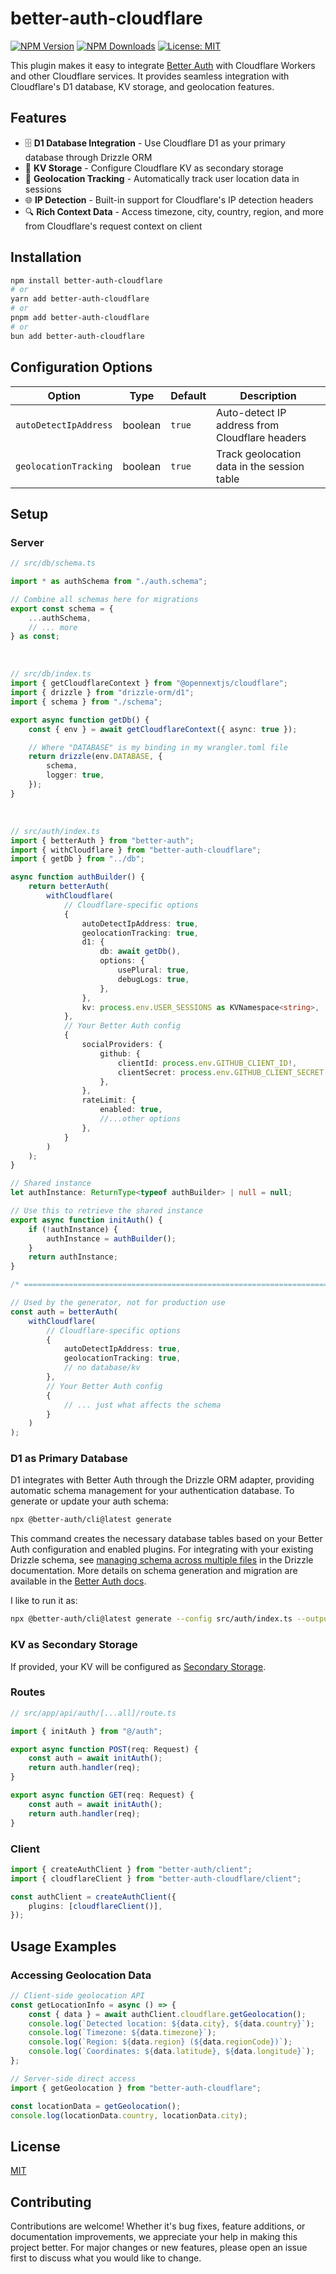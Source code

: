 # better-auth-cloudflare

[![NPM Version](https://img.shields.io/npm/v/better-auth-cloudflare)](https://www.npmjs.com/package/better-auth-cloudflare)
[![NPM Downloads](https://img.shields.io/npm/dt/better-auth-cloudflare)](https://www.npmjs.com/package/better-auth-cloudflare)
[![License: MIT](https://img.shields.io/npm/l/better-auth-cloudflare)](https://opensource.org/licenses/MIT)

This plugin makes it easy to integrate [Better Auth](https://github.com/better-auth/better-auth) with Cloudflare Workers and other Cloudflare services. It provides seamless integration with Cloudflare's D1 database, KV storage, and geolocation features.

## Features

- 🗄️ **D1 Database Integration** - Use Cloudflare D1 as your primary database through Drizzle ORM
- 🔌 **KV Storage** - Configure Cloudflare KV as secondary storage
- 📍 **Geolocation Tracking** - Automatically track user location data in sessions
- 🌐 **IP Detection** - Built-in support for Cloudflare's IP detection headers
- 🔍 **Rich Context Data** - Access timezone, city, country, region, and more from Cloudflare's request context on client

## Installation

```bash
npm install better-auth-cloudflare
# or
yarn add better-auth-cloudflare
# or
pnpm add better-auth-cloudflare
# or
bun add better-auth-cloudflare
```

## Configuration Options

| Option                | Type    | Default | Description                                    |
| --------------------- | ------- | ------- | ---------------------------------------------- |
| `autoDetectIpAddress` | boolean | `true`  | Auto-detect IP address from Cloudflare headers |
| `geolocationTracking` | boolean | `true`  | Track geolocation data in the session table    |

## Setup

### Server

```typescript
// src/db/schema.ts

import * as authSchema from "./auth.schema";

// Combine all schemas here for migrations
export const schema = {
    ...authSchema,
    // ... more
} as const;
```

<br>

```typescript
// src/db/index.ts
import { getCloudflareContext } from "@opennextjs/cloudflare";
import { drizzle } from "drizzle-orm/d1";
import { schema } from "./schema";

export async function getDb() {
    const { env } = await getCloudflareContext({ async: true });

    // Where "DATABASE" is my binding in my wrangler.toml file
    return drizzle(env.DATABASE, {
        schema,
        logger: true,
    });
}
```

<br>

```typescript
// src/auth/index.ts
import { betterAuth } from "better-auth";
import { withCloudflare } from "better-auth-cloudflare";
import { getDb } from "../db";

async function authBuilder() {
    return betterAuth(
        withCloudflare(
            // Cloudflare-specific options
            {
                autoDetectIpAddress: true,
                geolocationTracking: true,
                d1: {
                    db: await getDb(),
                    options: {
                        usePlural: true,
                        debugLogs: true,
                    },
                },
                kv: process.env.USER_SESSIONS as KVNamespace<string>,
            },
            // Your Better Auth config
            {
                socialProviders: {
                    github: {
                        clientId: process.env.GITHUB_CLIENT_ID!,
                        clientSecret: process.env.GITHUB_CLIENT_SECRET!,
                    },
                },
                rateLimit: {
                    enabled: true,
                    //...other options
                },
            }
        )
    );
}

// Shared instance
let authInstance: ReturnType<typeof authBuilder> | null = null;

// Use this to retrieve the shared instance
export async function initAuth() {
    if (!authInstance) {
        authInstance = authBuilder();
    }
    return authInstance;
}

/* ======================================================================= */

// Used by the generator, not for production use
const auth = betterAuth(
    withCloudflare(
        // Cloudflare-specific options
        {
            autoDetectIpAddress: true,
            geolocationTracking: true,
            // no database/kv
        },
        // Your Better Auth config
        {
            // ... just what affects the schema
        }
    )
);
```

### D1 as Primary Database

D1 integrates with Better Auth through the Drizzle ORM adapter, providing automatic schema management for your authentication database. To generate or update your auth schema:

```bash
npx @better-auth/cli@latest generate
```

This command creates the necessary database tables based on your Better Auth configuration and enabled plugins. For integrating with your existing Drizzle schema, see [managing schema across multiple files](https://orm.drizzle.team/docs/sql-schema-declaration#schema-in-multiple-files) in the Drizzle documentation. More details on schema generation and migration are available in the [Better Auth docs](https://www.better-auth.com/docs/adapters/drizzle#schema-generation--migration).

I like to run it as:

```bash
npx @better-auth/cli@latest generate --config src/auth/index.ts --output src/db/auth.schema.ts -y
```

### KV as Secondary Storage

If provided, your KV will be configured as [Secondary Storage](https://www.better-auth.com/docs/concepts/database#secondary-storage).

### Routes

```typescript
// src/app/api/auth/[...all]/route.ts

import { initAuth } from "@/auth";

export async function POST(req: Request) {
    const auth = await initAuth();
    return auth.handler(req);
}

export async function GET(req: Request) {
    const auth = await initAuth();
    return auth.handler(req);
}
```

### Client

```typescript
import { createAuthClient } from "better-auth/client";
import { cloudflareClient } from "better-auth-cloudflare/client";

const authClient = createAuthClient({
    plugins: [cloudflareClient()],
});
```

## Usage Examples

### Accessing Geolocation Data

```typescript
// Client-side geolocation API
const getLocationInfo = async () => {
    const { data } = await authClient.cloudflare.getGeolocation();
    console.log(`Detected location: ${data.city}, ${data.country}`);
    console.log(`Timezone: ${data.timezone}`);
    console.log(`Region: ${data.region} (${data.regionCode})`);
    console.log(`Coordinates: ${data.latitude}, ${data.longitude}`);
};

// Server-side direct access
import { getGeolocation } from "better-auth-cloudflare";

const locationData = getGeolocation();
console.log(locationData.country, locationData.city);
```

## License

[MIT](./LICENSE)

## Contributing

Contributions are welcome! Whether it's bug fixes, feature additions, or documentation improvements, we appreciate your help in making this project better. For major changes or new features, please open an issue first to discuss what you would like to change.
